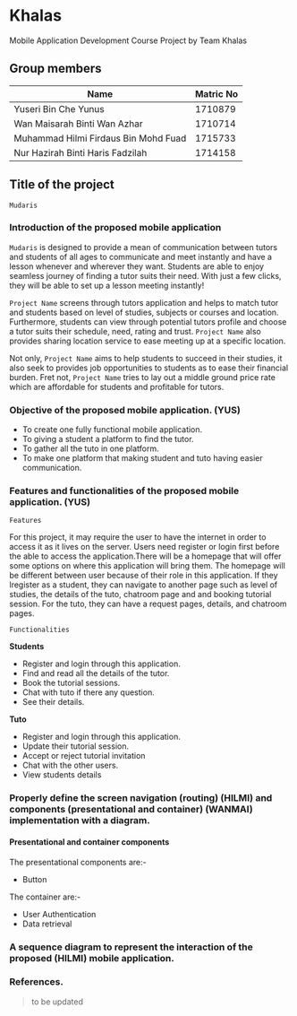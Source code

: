 # Khalas
Mobile Application Development Course Project by Team Khalas

## Group members
Name | Matric No
-----|----------
Yuseri Bin Che Yunus | 1710879
Wan Maisarah Binti Wan Azhar | 1710714
Muhammad Hilmi Firdaus Bin Mohd Fuad | 1715733
Nur Hazirah Binti Haris Fadzilah | 1714158

## Title of the project
`Mudaris`

### Introduction of the proposed mobile application

`Mudaris` is designed to provide a mean of communication between tutors and students of all ages to communicate and meet instantly and have a lesson whenever and wherever they want. Students are able to enjoy seamless journey of finding a tutor suits their need. With just a few clicks, they will be able to set up a lesson meeting instantly!

`Project Name` screens through tutors application and helps to match tutor and students based on level of studies, subjects or courses and location. Furthermore, students can view through potential tutors profile and choose a tutor suits their schedule, need, rating and trust. `Project Name` also provides sharing location service to ease meeting up at a specific location. 

Not only, `Project Name` aims to help students to succeed in their studies, it also seek to provides job opportunities to students as to ease their financial burden. Fret not, `Project Name` tries to lay out a middle ground price rate which are affordable for students and profitable for tutors.

### Objective of the proposed mobile application. (YUS)
* To create one fully functional mobile application.
* To giving a student a platform to find the tutor.
* To gather all the tuto in one platform.
* To make one platform that making student and tuto having easier communication.

### Features and functionalities of the proposed mobile application. (YUS)

 `Features`
 
For this project, it may require the user to have the internet in order to access it as it lives on the server. Users need register or login first before the able to access the application.There will be a homepage that will offer some options on where this application will bring them. The homepage will be different between user because of their role in this application. If they lregister as a student, they can navigate to another page such as level of studies, the details of the tuto, chatroom page and and booking tutorial session. For the tuto, they can have a request pages, details, and chatroom pages. 
 
 `Functionalities`
 
 **Students**
 * Register and login through this application.
 * Find and read all the details of the tutor.
 * Book the tutorial sessions.
 * Chat with tuto if there any question.
 * See their details.
 
 **Tuto**
 * Register and login through this application.
 * Update their tutorial session.
 * Accept or reject tutorial invitation
 * Chat with the other users.
 * View students details
 

### Properly define the screen navigation (routing) (HILMI) and components (presentational and container) (WANMAI) implementation with a diagram. 


#### Presentational and container components
The presentational components are:-
- Button

The container are:-
- User Authentication
- Data retrieval

### A sequence diagram to represent the interaction of the proposed (HILMI) mobile application.

### References.
> to be updated

